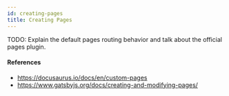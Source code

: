 ```yaml
---
id: creating-pages
title: Creating Pages
---
```


TODO: Explain the default pages routing behavior and talk about the official pages plugin.

#### References

- https://docusaurus.io/docs/en/custom-pages
- https://www.gatsbyjs.org/docs/creating-and-modifying-pages/
